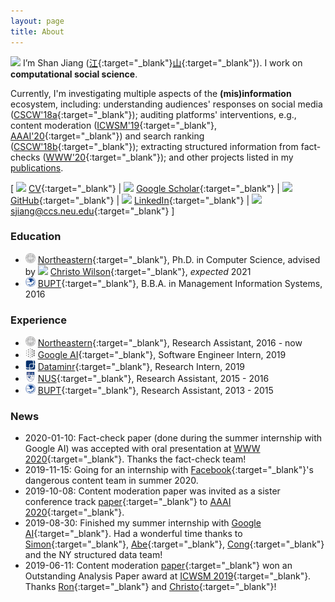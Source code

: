 ```yaml
---
layout: page
title: About
---
```


<img src="../images/icons/hi.png" width="25"> I’m Shan Jiang ([江](https://en.wikipedia.org/wiki/Jiang_(surname)#%E6%B1%9F){:target="_blank"}[山](https://en.wikipedia.org/wiki/Radical_46){:target="_blank"}). I work on **computational social science**.

Currently, I'm investigating multiple aspects of the **(mis)information** ecosystem, including: understanding audiences' responses on social media ([CSCW'18a](https://www.shanjiang.me/publications/cscw18a_paper.pdf){:target="_blank"}); auditing platforms' interventions, e.g., content moderation ([ICWSM'19](https://www.shanjiang.me/publications/icwsm19_paper.pdf){:target="_blank"}, [AAAI'20](https://www.shanjiang.me/publications/aaai20_paper.pdf){:target="_blank"}) and search ranking ([CSCW'18b](https://www.shanjiang.me/publications/cscw18b_paper.pdf){:target="_blank"}); extracting structured information from fact-checks ([WWW'20](){:target="_blank"}); and other projects listed in my [publications](publications).

\[ <img src="../images/icons/cv.svg" width="16"> [CV](shanjiang-cv.pdf){:target="_blank"} \| <img src="../images/logos/google_scholar.svg" width="16"> [Google Scholar](https://scholar.google.com/citations?user=0LITOxAAAAAJ){:target="_blank"} \| <img src="../images/logos/github.svg" width="16"> [GitHub](https://github.com/printfoo){:target="_blank"} \| <img src="../images/logos/linkedin.svg" width="16"> [LinkedIn](https://www.linkedin.com/in/shan-jiang){:target="_blank"} \| <img src="../images/icons/email.svg" width="16"> [sjiang@ccs.neu.edu](mailto:sjiang@ccs.neu.edu){:target="_blank"} \]

### Education
* <img src="images/logos/neu.png" width="16"> [Northeastern](https://www.northeastern.edu){:target="_blank"}, Ph.D. in Computer Science, advised by <img src="../images/icons/thumb.svg" width="16"> [Christo Wilson](https://cbw.sh){:target="_blank"}, *expected* 2021
* <img src="images/logos/bupt.png" width="16"> [BUPT](https://english.bupt.edu.cn){:target="_blank"}, B.B.A. in Management Information Systems, 2016

### Experience
* <img src="images/logos/neu.png" width="16"> [Northeastern](https://www.northeastern.edu){:target="_blank"}, Research Assistant, 2016 - now
* <img src="images/logos/google.png" width="16"> [Google AI](https://ai.google){:target="_blank"}, Software Engineer Intern, 2019
* <img src="images/logos/dataminr.png" width="16"> [Dataminr](https://www.dataminr.com){:target="_blank"}, Research Intern, 2019  
* <img src="images/logos/nus.jpg" width="16"> [NUS](http://www.nus.edu.sg){:target="_blank"}, Research Assistant, 2015 - 2016
* <img src="images/logos/bupt.png" width="16"> [BUPT](https://english.bupt.edu.cn){:target="_blank"}, Research Assistant, 2013 - 2015

### News
* 2020-01-10: Fact-check paper (done during the summer internship with Google AI) was accepted with oral presentation at [WWW 2020](https://www2020.thewebconf.org){:target="_blank"}. Thanks the fact-check team!
* 2019-11-15: Going for an internship with [Facebook](https://research.fb.com){:target="_blank"}'s dangerous content team in summer 2020.
* 2019-10-08: Content moderation paper was invited as a sister conference track [paper](publications/aaai20_paper.pdf){:target="_blank"} to [AAAI 2020](https://aaai.org/Conferences/AAAI-20){:target="_blank"}.
* 2019-08-30: Finished my summer internship with [Google AI](https://ai.google){:target="_blank"}. Had a wonderful time thanks to [Simon](https://ai.google/research/people/105996){:target="_blank"}, [Abe](https://scholar.google.com/citations?user=8P1Y_90AAAAJ){:target="_blank"}, [Cong](https://sites.google.com/site/congyu){:target="_blank"} and the NY structured data team!
* 2019-06-11: Content moderation [paper](publications/icwsm19_paper.pdf){:target="_blank"} won an Outstanding Analysis Paper award at [ICWSM 2019](https://www.icwsm.org/2019){:target="_blank"}. Thanks [Ron](http://ronalderobertson.com){:target="_blank"} and [Christo](https://cbw.sh){:target="_blank"}!
